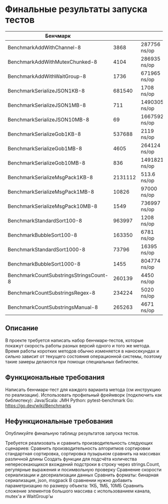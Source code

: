 # Финальные результаты запуска тестов
| Бенчмарк                                   |  |  |
|--------------------------------------------|-----------------------|--|
| BenchmarkAddWithChannel-8                  | 3868                  | 287756 ns/op |
| BenchmarkAddWithMutexChunked-8             | 4104                  | 286935 ns/op |
| BenchmarkAddWithWaitGroup-8                | 1736                  | 671965 ns/op |
| BenchmarkSerializeJSON1KB-8                | 681540                | 1708 ns/op |
| BenchmarkSerializeJSON1MB-8                | 711                   | 1490305 ns/op |
| BenchmarkSerializeJSON10MB-8               | 69                    | 16675923 ns/op |
| BenchmarkSerializeGob1KB-8                 | 537688                | 2119 ns/op |
| BenchmarkSerializeGob1MB-8                 | 4605                  | 264124 ns/op |
| BenchmarkSerializeGob10MB-8                | 836                   | 1491821 ns/op |
| BenchmarkSerializeMsgPack1KB-8             | 2131112               | 513.6 ns/op |
| BenchmarkSerializeMsgPack1MB-8             | 10826                 | 97000 ns/op |
| BenchmarkSerializeMsgPack10MB-8            | 1549                  | 736997 ns/op |
| BenchmarkStandardSort100-8                 | 963997                | 1208 ns/op |
| BenchmarkBubbleSort100-8                   | 163350                | 6781 ns/op |
| BenchmarkStandardSort1000-8                | 73796                 | 16395 ns/op |
| BenchmarkBubbleSort1000-8                  | 1455                  | 804774 ns/op |
| BenchmarkCountSubstringsStringsCount-8     | 260139                | 4450 ns/op |
| BenchmarkCountSubstringsRegex-8            | 234224                | 5020 ns/op |
| BenchmarkCountSubstringsManual-8           | 265263                | 4671 ns/op |

## Описание
В проекте требуется написать набор бенчмарк-тестов, которые покажут скорость работы разных версий одного и того же метода.
Время работы коротких методов обычно изменяется в наносекундах и сильно зависит от текущего состояния операционной системы, поэтому такие замеры делаются при помощи специальных библиотек.

## Функциональные требования
Написать бенчмарк-тест для каждого варианта метода (см инструкцию по реализации).
Использовать профильный фреймворк (подключить как библиотеку):
Java/Scala: JMH
Python: pytest-benchmark
Go: https://go.dev/wiki/Benchmarks

## Нефункциональные требования
Опубликуйте финальную таблицу результатов запуска тестов.

Требуется реализовать и сравнить производительность следующих сценариев:
Сравнить производительность алгоритмов сортировки
стандартная сортировка, сортировка пузырьком
сравнить на массивах различной длины
Создать функции для подсчёта количества непересекающихся вхождений подстроки в строку через strings.Count, регулярные выражения и посимвольную проверку
Сравнение скорости сериализации и десериализации данных
Сравнить форматы: бинарная сериализация, json, msgpack
В сравнении нужно добавить параметризацию по размеру объекта: 1КБ, 1МБ, 10МБ
Сравнить сложение элементов большого массива с использованием канала, mutex'а и WaitGroup'ы